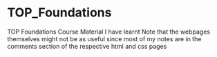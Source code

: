 # TOP_Foundations

TOP Foundations Course Material I have learnt
Note that the webpages themselves might not be as useful since most of my notes are in the comments
section of the respective html and css pages
